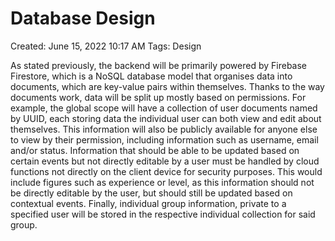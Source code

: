 # Database Design

Created: June 15, 2022 10:17 AM
Tags: Design

As stated previously, the backend will be primarily powered by Firebase Firestore, which is a NoSQL database model that
organises data into documents, which are key-value pairs within themselves. Thanks to the way documents work, data will
be split up mostly based on permissions. For example, the global scope will have a collection of user documents named by
UUID, each storing data the individual user can both view and edit about themselves. This information will also be
publicly available for anyone else to view by their permission, including information such as username, email and/or
status. Information that should be able to be updated based on certain events but not directly editable by a user must
be handled by cloud functions not directly on the client device for security purposes. This would include figures such
as experience or level, as this information should not be directly editable by the user, but should still be updated
based on contextual events. Finally, individual group information, private to a specified user will be stored in the
respective individual collection for said group.